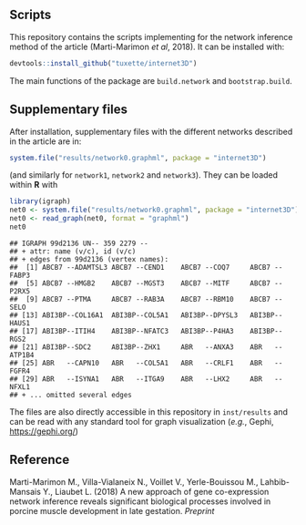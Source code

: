 
Scripts
-------

This repository contains the scripts implementing for the network inference method of the article (Marti-Marimon *et al*, 2018). It can be installed with:

``` r
devtools::install_github("tuxette/internet3D")
```

The main functions of the package are `build.network` and `bootstrap.build`.

Supplementary files
-------------------

After installation, supplementary files with the different networks described in the article are in:

``` r
system.file("results/network0.graphml", package = "internet3D")
```

(and similarly for `network1`, `network2` and `network3`). They can be loaded within **R** with

``` r
library(igraph)
net0 <- system.file("results/network0.graphml", package = "internet3D")
net0 <- read_graph(net0, format = "graphml")
net0
```

    ## IGRAPH 99d2136 UN-- 359 2279 -- 
    ## + attr: name (v/c), id (v/c)
    ## + edges from 99d2136 (vertex names):
    ##  [1] ABCB7 --ADAMTSL3 ABCB7 --CEND1    ABCB7 --COQ7     ABCB7 --FABP3   
    ##  [5] ABCB7 --HMGB2    ABCB7 --MGST3    ABCB7 --MITF     ABCB7 --P2RX5   
    ##  [9] ABCB7 --PTMA     ABCB7 --RAB3A    ABCB7 --RBM10    ABCB7 --SELO    
    ## [13] ABI3BP--COL16A1  ABI3BP--COL5A1   ABI3BP--DPYSL3   ABI3BP--HAUS1   
    ## [17] ABI3BP--ITIH4    ABI3BP--NFATC3   ABI3BP--P4HA3    ABI3BP--RGS2    
    ## [21] ABI3BP--SDC2     ABI3BP--ZHX1     ABR   --ANXA3    ABR   --ATP1B4  
    ## [25] ABR   --CAPN10   ABR   --COL5A1   ABR   --CRLF1    ABR   --FGFR4   
    ## [29] ABR   --ISYNA1   ABR   --ITGA9    ABR   --LHX2     ABR   --NFXL1   
    ## + ... omitted several edges

The files are also directly accessible in this repository in `inst/results` and can be read with any standard tool for graph visualization (*e.g.*, Gephi, <https://gephi.org/>)

Reference
---------

Marti-Marimon M., Villa-Vialaneix N., Voillet V., Yerle-Bouissou M., Lahbib-Mansais Y., Liaubet L. (2018) A new approach of gene co-expression network inference reveals significant biological processes involved in porcine muscle development in late gestation. *Preprint*

